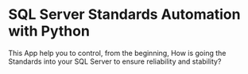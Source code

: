 # SQL Server Standards Automation with Python
This App help you to control, from the beginning, How is going the Standards into your SQL Server to ensure reliability and stability?
